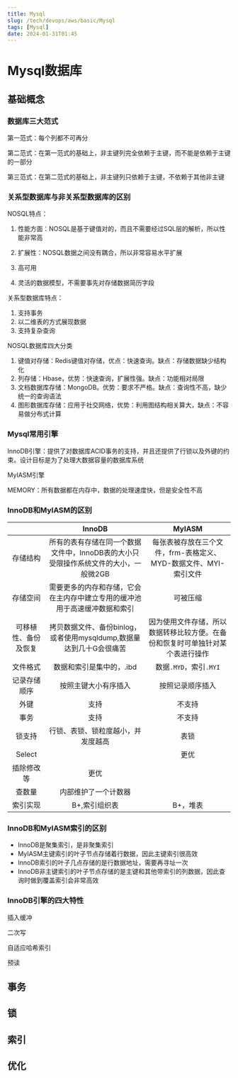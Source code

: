 ```yaml
---
title: Mysql
slug: /tech/devops/aws/basic/Mysql
tags: [Mysql]
date: 2024-01-31T01:45
---
```

# Mysql数据库

## 基础概念

### 数据库三大范式

第一范式：每个列都不可再分

第二范式：在第一范式的基础上，非主键列完全依赖于主键，而不能是依赖于主键的一部分

第三范式：在第二范式的基础上，非主键列只依赖于主键，不依赖于其他非主键

### 关系型数据库与非关系型数据库的区别

NOSQL特点：

1. 性能方面：NOSQL是基于键值对的，而且不需要经过SQL层的解析，所以性能非常高

2. 扩展性：NOSQL数据之间没有耦合，所以非常容易水平扩展

3. 高可用
4. 灵活的数据模型，不需要事先对存储数据简历字段

关系型数据库特点：

1. 支持事务
2. 以二维表的方式展现数据
3. 支持复杂查询

NOSQL数据库四大分类

1. 键值对存储：Redis键值对存储，优点：快速查询。缺点：存储数据缺少结构化
2. 列存储：Hbase，优势：快速查询，扩展性强。缺点：功能相对局限
3. 文档数据库存储：MongoDB。优势：要求不严格。缺点：查询性不高，缺少统一的查询语法
4. 图形数据库存储：应用于社交网络，优势：利用图结构相关算大，缺点：不容易做分布式计算

### Mysql常用引擎

InnoDB引擎：提供了对数据库ACID事务的支持，并且还提供了行锁以及外键的约束。设计目标是为了处理大数据容量的数据库系统

MyIASM引擎

MEMORY：所有数据都在内存中，数据的处理速度快，但是安全性不高

### InnoDB和MyIASM的区别

|                      |                            InnoDB                            |                            MyIASM                            |
| :------------------: | :----------------------------------------------------------: | :----------------------------------------------------------: |
|       存储结构       | 所有的表有存储在同一个数据文件中，InnoDB表的大小只受限操作系统文件的大小，一般微2GB | 每张表被存放在三个文件，frm-表格定义、MYD-数据文件、MYI-索引文件 |
|       存储空间       | 需要更多的内存和存储，它会在主内存中建立专用的缓冲池用于高速缓冲数据和索引 |                           可被压缩                           |
| 可移植性、备份及恢复 | 拷贝数据文件、备份binlog，或者使用mysqldump,数据量达到几十G会很痛苦 | 因为使用文件存储，所以数据转移比较方便。在备份和恢复时可单独针对某个表进行操作 |
|       文件格式       |                   数据和索引是集中的，.ibd                   |                    数据`.MYD`，索引`.MYI`                    |
|     记录存储顺序     |                     按照主键大小有序插入                     |                       按照记录顺序插入                       |
|         外键         |                             支持                             |                            不支持                            |
|         事务         |                             支持                             |                            不支持                            |
|        锁支持        |              行锁、表锁、锁粒度越小，并发度越高              |                             表锁                             |
|        Select        |                                                              |                             更优                             |
|      插除修改等      |                             更优                             |                                                              |
|        查数量        |                     内部维护了一个计数器                     |                                                              |
|       索引实现       |                        B+,索引组织表                         |                           B+，堆表                           |

### InnoDB和MyIASM索引的区别

- InnoDB是聚集索引，是非聚集索引
- MyIASM主键索引的叶子节点存储着行数据，因此主键索引很高效
- InnoDB索引的叶子几点存储的是行数据地址，需要再寻址一次
- InnoDB非主键索引的叶子节点存储的是主键和其他带索引的列数据，因此查询时做到覆盖索引会非常高效

### InnoDB引擎的四大特性

插入缓冲



二次写

自适应哈希索引

预读

## 事务

## 锁

## 索引

## 优化